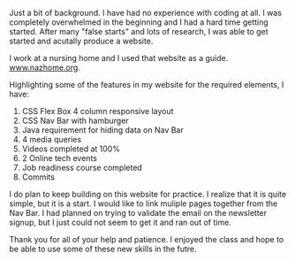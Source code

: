 Just a bit of background. I have had no experience with coding at all. I was completely overwhelmed in the beginning and I had a hard time getting started. After many "false starts" and lots of research, I was able to get started and acutally produce a website. 

I work at a nursing home and I used that website as a guide. www.nazhome.org.

Highlighting some of the features in my website for the required elements, I have:
1.  CSS Flex Box 4 column responsive layout
2.  CSS Nav Bar with hamburger
3.  Java requirement for hiding data on Nav Bar
4.  4 media queries
5.  Videos completed at 100%
6.  2 Online tech events
7.  Job readiness course completed
8.  Commits

I do plan to keep building on this website for practice. I realize that it is quite simple, but it is a start. I would like to link muliple pages together from the Nav Bar. I had planned on trying to validate the email on the newsletter signup, but I just could not seem to get it and ran out of time.

Thank you for all of your help and patience. I enjoyed the class and hope to be able to use some of these new skills in the futre.